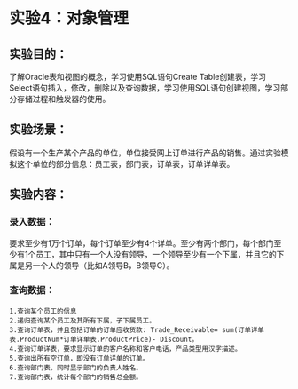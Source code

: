 # 实验4：对象管理

## 实验目的：
了解Oracle表和视图的概念，学习使用SQL语句Create Table创建表，学习Select语句插入，修改，删除以及查询数据，学习使用SQL语句创建视图，学习部分存储过程和触发器的使用。
## 实验场景：
假设有一个生产某个产品的单位，单位接受网上订单进行产品的销售。通过实验模拟这个单位的部分信息：员工表，部门表，订单表，订单详单表。

## 实验内容：
### 录入数据：
要求至少有1万个订单，每个订单至少有4个详单。至少有两个部门，每个部门至少有1个员工，其中只有一个人没有领导，一个领导至少有一个下属，并且它的下属是另一个人的领导（比如A领导B，B领导C）。

###  查询数据：
    1.查询某个员工的信息
    2.递归查询某个员工及其所有下属，子下属员工。
    3.查询订单表，并且包括订单的订单应收货款: Trade_Receivable= sum(订单详单表.ProductNum*订单详单表.ProductPrice)- Discount。
    4.查询订单详表，要求显示订单的客户名称和客户电话，产品类型用汉字描述。
    5.查询出所有空订单，即没有订单详单的订单。
    6.查询部门表，同时显示部门的负责人姓名。
    7.查询部门表，统计每个部门的销售总金额。
